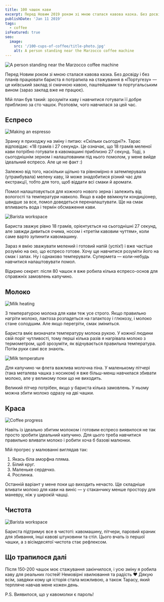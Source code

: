 ```yaml
---
title: 100 чашок кави
excerpt: Перед Новим 2019 роком зі мною сталася кавова казка. Без досвіду і без планів працювати бариста я потрапила на стажування в кав’ярню.
publishDate: 'Jan 11 2019'
tags:
  - coffee
isFeatured: true
seo:
  image:
    src: '/100-cups-of-coffee/title-photo.jpg'
    alt: A person standing near the Marzocco coffee machine
---
```


![A person standing near the Marzocco coffee machine](/100-cups-of-coffee/title-photo.jpg)

Перед Новим роком зі мною сталася кавова казка. Без досвіду і без планів працювати бариста я потрапила на стажування в «Португезу» — це київський заклад зі смачною кавою, паштейшами та португальським вином (зараз заклад вже не працює).

Мій план був такий: зрозуміти каву і навчитися готувати її добре приблизно за сто чашок. Розповім, чого навчилася за цей час.

## Еспресо
![Making an espresso](/100-cups-of-coffee/espresso.jpg)

Зранку я приходжу на зміну і питаю: «Скільки сьогодні?». Тарас відповідає: «18 грамів і 27 секунд». Це означає, що 18 грамів меленої кави потрібно готувати в кавомашині приблизно 27 секунд. Тоді, з сьогоднішнім зерном і налаштованим під нього помолом, у мене вийде ідеальний еспресо. Але це не факт :)

Залежно від того, наскільки щільно та рівномірно я затемперувала (утрамбувала) мелену каву, їй може знадобитися різний час для екстракції, тобто для того, щоб віддати всі смаки й аромати.

Помол налаштовується для кожного нового зерна і залежить від вологості та температури навколо. Якщо в кафе ввімкнути кондиціонер, швидше за все, помол доведеться переналаштувати. Ще на смак впливають вода і термін обсмаження кави.

![Barista workspace](/100-cups-of-coffee/coffee-weight.jpg)

Бариста зважує рівно 18 грамів, орієнтується на сьогоднішні 27 секунд, але завжди дивиться очима, носом і «третім кавовим чуттям», коли саме варто зупинити кавомашину.

Зараз я вмію зважувати мелений і готовий напій (успіх!) і вже частіше розумію на око, що еспресо готове. Хочу ще навчитися розуміти його на смак і запах. Ну і однаково темперувати. Супермета — коли-небудь навчитися налаштовувати помол.

Відкрию секрет: після 80 чашок я вже робила кілька еспресо-основ для справжніх замовлень капучино.

## Молоко
![Milk heating](/100-cups-of-coffee/milk-heating.jpg)

З температурою молока для кави теж усе строго. Якщо правильно нагріти молоко, лактоза розпадеться на галактозу і глюкозу, і молоко стане солодшим. Але якщо перегріти, смак зміниться.

Бариста вміє визначати температуру молока рукою. У кожної людини свій поріг чутливості, тому перші кілька разів я нагрівала молоко з термометром, щоб зрозуміти, як відчувається правильна температура. Потім руки самі все знають.

![Milk temperature](/100-cups-of-coffee/milk-temp.jpg)

Для капучино чи флета важлива молочна піна. У маленькому пітчері (така металева чашка з носиком) я вже більш-менш навчилася збивати молоко, але у великому поки що не виходить.

Великий пітчер потрібен, якщо у бариста кілька замовлень. У ньому можна збити молоко одразу на дві чашки.

## Краса
![Coffee progress](/100-cups-of-coffee/progress.jpg)

Навіть із ідеально збитим молоком і готовим еспресо виявилося не так просто зробити ідеальний капучино. Для цього треба навчитися правильно вливати молоко і робити хоча б базові малюнки.

Мій прогрес у малюванні виглядав так:
1. Якась біла аморфна пляма.
2. Білий круг.
3. Маленьке сердечко.
4. Рослинка.

Останній варіант у мене поки що виходить нечасто. Ще складніше вливати молоко для кави на виніс — у стаканчику менше простору для маневру, ніж у широкій чашці.

## Чистота
![Barista workspace](/100-cups-of-coffee/workspace.jpg)

Бариста підтримує все в чистоті: кавомашину, пітчери, паровий краник для збивання, інші кавові штуковини та стіл. Цього вчать із першої чашки, а з вісімдесятої чистота стає рефлексом.

## Що трапилося далі
Після 150-200 чашок моє стажування закінчилося, і усю зміну я робила каву для реальних гостей! Немовірні хвилювання та радість ❤️ Дякую всім, завдяки кому ця історія стала можливою, а також Тарасу, який терпляче навчав мене кожен день.

P.S. Виявилося, що у кавомолки є пароль!
